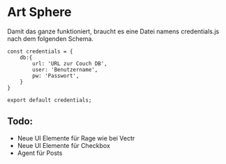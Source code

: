 # Art Sphere

Damit das ganze funktioniert, braucht es eine Datei namens credentials.js nach dem folgenden Schema.

```
const credentials = {
    db:{
        url: 'URL zur Couch DB',
        user: 'Benutzername',
        pw: 'Passwort',
    }
}

export default credentials;
```

## Todo:

+ Neue UI Elemente für Rage wie bei Vectr
+ Neue UI Elemente für Checkbox
+ Agent für Posts